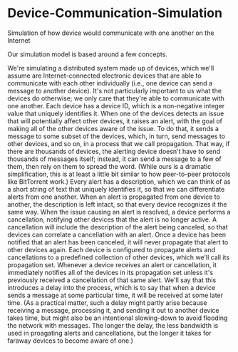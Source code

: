 # Device-Communication-Simulation
Simulation of how device would communicate with one another on the Internet

Our simulation model is based around a few concepts.

We're simulating a distributed system made up of devices, which we'll assume are Internet-connected electronic devices that are able to communicate with each other individually (i.e., one device can send a message to another device). It's not particularly important to us what the devices do otherwise; we only care that they're able to communicate with one another.
Each device has a device ID, which is a non-negative integer value that uniquely identifies it.
When one of the devices detects an issue that will potentially affect other devices, it raises an alert, with the goal of making all of the other devices aware of the issue. To do that, it sends a message to some subset of the devices, which, in turn, send messages to other devices, and so on, in a process that we call propagation. That way, if there are thousands of devices, the alerting device doesn't have to send thousands of messages itself; instead, it can send a message to a few of them, then rely on them to spread the word. (While ours is a dramatic simplification, this is at least a little bit similar to how peer-to-peer protocols like BitTorrent work.)
Every alert has a description, which we can think of as a short string of text that uniquely identifies it, so that we can differentiate alerts from one another. When an alert is propagated from one device to another, the description is left intact, so that every device recognizes it the same way.
When the issue causing an alert is resolved, a device performs a cancellation, notifying other devices that the alert is no longer active. A cancellation will include the description of the alert being canceled, so that devices can correlate a cancellation with an alert. Once a device has been notified that an alert has been canceled, it will never propagate that alert to other devices again.
Each device is configured to propagate alerts and cancellations to a predefined collection of other devices, which we'll call its propagation set.
Whenever a device receives an alert or cancellation, it immediately notifies all of the devices in its propagation set unless it's previously received a cancellation of that same alert. We'll say that this introduces a delay into the process, which is to say that when a device sends a message at some particular time, it will be received at some later time. (As a practical matter, such a delay might partly arise because receiving a message, processing it, and sending it out to another device takes time, but might also be an intentional slowing-down to avoid flooding the network with messages. The longer the delay, the less bandwidth is used in proagating alerts and cancellations, but the longer it takes for faraway devices to become aware of one.)
